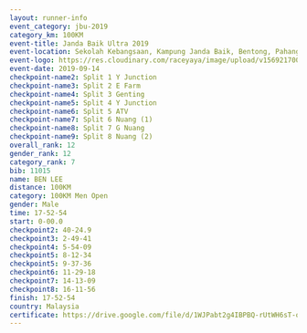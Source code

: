 ```yaml
---
layout: runner-info 
event_category: jbu-2019 
category_km: 100KM 
event-title: Janda Baik Ultra 2019
event-location: Sekolah Kebangsaan, Kampung Janda Baik, Bentong, Pahang, Malaysia 
event-logo: https://res.cloudinary.com/raceyaya/image/upload/v1569217009/logo/janda-baik_vch1pc.jpg 
event-date: 2019-09-14 
checkpoint-name2: Split 1 Y Junction 
checkpoint-name3: Split 2 E Farm 
checkpoint-name4: Split 3 Genting 
checkpoint-name5: Split 4 Y Junction 
checkpoint-name6: Split 5 ATV 
checkpoint-name7: Split 6 Nuang (1) 
checkpoint-name8: Split 7 G Nuang 
checkpoint-name9: Split 8 Nuang (2) 
overall_rank: 12
gender_rank: 12
category_rank: 7
bib: 11015
name: BEN LEE
distance: 100KM
category: 100KM Men Open
gender: Male
time: 17-52-54
start: 0-00.0
checkpoint2: 40-24.9
checkpoint3: 2-49-41
checkpoint4: 5-54-09
checkpoint5: 8-12-34
checkpoint5: 9-37-36
checkpoint6: 11-29-18
checkpoint7: 14-13-09
checkpoint8: 16-11-56
finish: 17-52-54
country: Malaysia
certificate: https://drive.google.com/file/d/1WJPabt2g4IBPBQ-rUtWH6sT-qavzMhCr/view?usp=sharing
---
```


